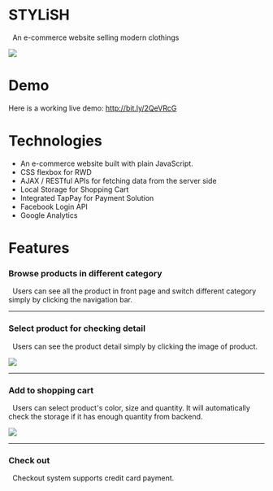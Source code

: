 # STYLiSH
&nbsp;&nbsp;An e-commerce website selling modern clothings


![](https://i.imgur.com/jcUfXNo.jpg)





# Demo

Here is a working live demo: 
http://bit.ly/2QeVRcG


# Technologies

* An e-commerce website built with plain JavaScript.
* CSS flexbox for RWD
* AJAX / RESTful APIs for fetching data from the server side
* Local Storage for Shopping Cart
* Integrated TapPay for Payment Solution
* Facebook Login API
* Google Analytics


# Features

### Browse products in different category
&nbsp;&nbsp;Users can see all the product in front page and switch different category simply by clicking the navigation bar.






---


### Select product for checking detail
&nbsp;&nbsp;Users can see the product detail simply by clicking the image of product.


![](https://i.imgur.com/OPf9gUn.jpg)




---

### Add to shopping cart 
&nbsp;&nbsp;Users can select product's color, size and quantity. It will automatically check the storage if it has enough quantity from backend. 

![](https://i.imgur.com/WKRh8KU.png)


---
### Check out
&nbsp;&nbsp;Checkout system supports credit card payment.









